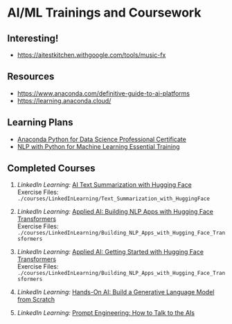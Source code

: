 # AI/ML Trainings and Coursework

## Interesting!

- https://aitestkitchen.withgoogle.com/tools/music-fx

## Resources

* https://www.anaconda.com/definitive-guide-to-ai-platforms
* https://learning.anaconda.cloud/ 

## Learning Plans

* [Anaconda Python for Data Science Professional Certificate](https://www.linkedin.com/learning/paths/anaconda-python-for-data-science-professional-certificate)
* [NLP with Python for Machine Learning Essential Training](https://www.linkedin.com/learning/nlp-with-python-for-machine-learning-essential-training)

## Completed Courses

1. _LinkedIn Learning:_ [AI Text Summarization with Hugging Face](https://www.linkedin.com/learning/ai-text-summarization-with-hugging-face)  
  Exercise Files: `./courses/LinkedInLearning/Text_Summarization_with_HuggingFace`

1. _LinkedIn Learning:_ [Applied AI: Building NLP Apps with Hugging Face Transformers](https://www.linkedin.com/learning/applied-ai-building-nlp-apps-with-hugging-face-transformers)  
  Exercise Files: `./courses/LinkedInLearning/Building_NLP_Apps_with_Hugging_Face_Transformers`
  
1. _LinkedIn Learning:_ [Applied AI: Getting Started with Hugging Face Transformers](https://www.linkedin.com/learning/applied-ai-getting-started-with-hugging-face-transformers)  
  Exercise Files: `./courses/LinkedInLearning/Building_NLP_Apps_with_Hugging_Face_Transformers`

1. _LinkedIn Learning:_ [Hands-On AI: Build a Generative Language Model from Scratch](https://www.linkedin.com/learning/hands-on-ai-build-a-generative-language-model-from-scratch)

1. _LinkedIn Learning:_ [Prompt Engineering: How to Talk to the AIs](https://www.linkedin.com/learning/prompt-engineering-how-to-talk-to-the-ais)

